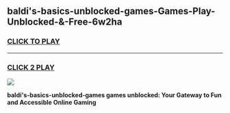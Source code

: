 
## baldi's-basics-unblocked-games-Games-Play-Unblocked-&-Free-6w2ha
<h3>
<a href="https://premium76.site?title=baldi's-basics-unblocked-games&ref=24A">CLICK TO PLAY</a></h3>
<hr>

<h3>
<a href="https://premium76.site?title=baldi's-basics-unblocked-games&ref=24A">CLICK 2 PLAY</a>
  
</h3>

<a href="https://premium76.site?title=baldi's-basics-unblocked-games&ref=24A"><img src="https://clearcache.store/games.png"></a>


**baldi's-basics-unblocked-games games unblocked: Your Gateway to Fun and Accessible Online Gaming**
